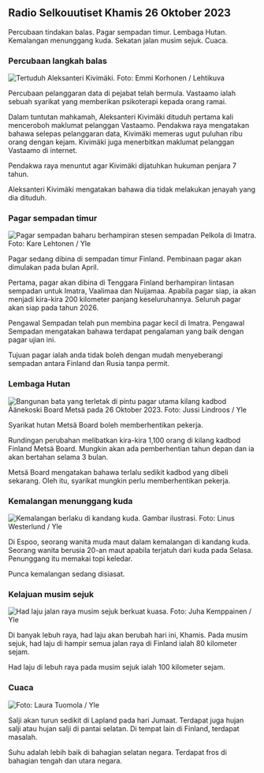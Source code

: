 ## Radio Selkouutiset Khamis 26 Oktober 2023

Percubaan tindakan balas. Pagar sempadan timur. Lembaga Hutan. Kemalangan menunggang kuda. Sekatan jalan musim sejuk. Cuaca.

### Percubaan langkah balas

![Tertuduh Aleksanteri Kivimäki. Foto: Emmi Korhonen / Lehtikuva](https://images.cdn.yle.fi/image/upload/c_crop,h_2875,w_5112,x_0,y_568/ar_1.777777777777777,c_fill,g_faces,h_pr_675,/wdq_auto:eco/f_auto/fl_lossy/v1698305049/39-1191484653a13e7df175)

Percubaan pelanggaran data di pejabat telah bermula. Vastaamo ialah sebuah syarikat yang memberikan psikoterapi kepada orang ramai.

Dalam tuntutan mahkamah, Aleksanteri Kivimäki dituduh pertama kali menceroboh maklumat pelanggan Vastaamo. Pendakwa raya mengatakan bahawa selepas pelanggaran data, Kivimäki memeras ugut puluhan ribu orang dengan kejam. Kivimäki juga menerbitkan maklumat pelanggan Vastaamo di internet.

Pendakwa raya menuntut agar Kivimäki dijatuhkan hukuman penjara 7 tahun.

Aleksanteri Kivimäki mengatakan bahawa dia tidak melakukan jenayah yang dia dituduh.

### Pagar sempadan timur

![Pagar sempadan baharu berhampiran stesen sempadan Pelkola di Imatra. Foto: Kare Lehtonen / Yle](https://images.cdn.yle.fi/image/upload/c_crop,h_2243,w_3993,x_0,y_0/ar_1.7777777777777777,c_fill,g_faces,h_675/w_1200.q_auto:eco/f_auto/fl_lossy/v1698323397/39-1191724653a55b2a04b0)

Pagar sedang dibina di sempadan timur Finland. Pembinaan pagar akan dimulakan pada bulan April.

Pertama, pagar akan dibina di Tenggara Finland berhampiran lintasan sempadan untuk Imatra, Vaalimaa dan Nuijamaa. Apabila pagar siap, ia akan menjadi kira-kira 200 kilometer panjang keseluruhannya. Seluruh pagar akan siap pada tahun 2026.

Pengawal Sempadan telah pun membina pagar kecil di Imatra. Pengawal Sempadan mengatakan bahawa terdapat pengalaman yang baik dengan pagar ujian ini.

Tujuan pagar ialah anda tidak boleh dengan mudah menyeberangi sempadan antara Finland dan Rusia tanpa permit.

### Lembaga Hutan

![Bangunan bata yang terletak di pintu pagar utama kilang kadbod Äänekoski Board Metsä pada 26 Oktober 2023. Foto: Jussi Lindroos / Yle](https://images.cdn.yle.fi/image/upload/c_crop,h_2267,w_4031,x_0,y_0/ar_1.7777777777777777,c_fill,g_faces,h_675/w_pr_1200.q_auto:eco/f_auto/fl_lossy/v1698319726/39-1191672653a4ca1724ad)

Syarikat hutan Metsä Board boleh memberhentikan pekerja.

Rundingan perubahan melibatkan kira-kira 1,100 orang di kilang kadbod Finland Metsä Board. Mungkin akan ada pemberhentian tahun depan dan ia akan bertahan selama 3 bulan.

Metsä Board mengatakan bahawa terlalu sedikit kadbod yang dibeli sekarang. Oleh itu, syarikat mungkin perlu memberhentikan pekerja.

### Kemalangan menunggang kuda

![Kemalangan berlaku di kandang kuda. Gambar ilustrasi. Foto: Linus Westerlund / Yle](https://images.cdn.yle.fi/image/upload/c_crop,h_3375,w_6000,x_0,y_387/ar_1.7777777777777777,c_fill,g_faces,h_670/w_pr_2.q_auto:eco/f_auto/fl_lossy/v1692692625/39-116023264e46d0e45030)

Di Espoo, seorang wanita muda maut dalam kemalangan di kandang kuda. Seorang wanita berusia 20-an maut apabila terjatuh dari kuda pada Selasa. Penunggang itu memakai topi keledar.

Punca kemalangan sedang disiasat.

### Kelajuan musim sejuk

![Had laju jalan raya musim sejuk berkuat kuasa. Foto: Juha Kemppainen / Yle](https://images.cdn.yle.fi/image/upload/c_crop,h_2250,w_4000,x_0,y_0/ar_1.7777777777777777,c_fill,g_faces,h_675/w_1200.q_auto:eco/f_auto/fl_lossy/v1603287400/39-7327705f903747751c2)

Di banyak lebuh raya, had laju akan berubah hari ini, Khamis. Pada musim sejuk, had laju di hampir semua jalan raya di Finland ialah 80 kilometer sejam.

Had laju di lebuh raya pada musim sejuk ialah 100 kilometer sejam.

### Cuaca

![ Foto: Laura Tuomola / Yle](https://images.cdn.yle.fi/image/upload/c_crop,h_1080,w_1919,x_0,y_0/ar_1.7777777777777777,c_fill,g_faces,h_675,dpr_120.0/q_auto:eco/f_auto/fl_lossy/v1698292510/39-11913736539e2ff81a55)

Salji akan turun sedikit di Lapland pada hari Jumaat. Terdapat juga hujan salji atau hujan salji di pantai selatan. Di tempat lain di Finland, terdapat masalah.

Suhu adalah lebih baik di bahagian selatan negara. Terdapat fros di bahagian tengah dan utara negara.